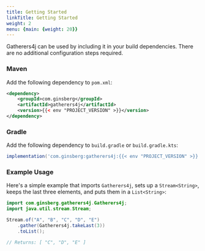 ```yaml
---
title: Getting Started
linkTitle: Getting Started
weight: 2
menu: {main: {weight: 20}}
---
```


Gatherers4j can be used by including it in your build dependencies. There are no additional configuration steps required.

### Maven

Add the following dependency to `pom.xml`:

```xml
<dependency>
    <groupId>com.ginsberg</groupId>
    <artifactId>gatherers4j</artifactId>
    <version>{{< env "PROJECT_VERSION" >}}</version>
</dependency>
```
### Gradle

Add the following dependency to `build.gradle` or `build.gradle.kts`:

```groovy
implementation('com.ginsberg:gatherers4j:{{< env "PROJECT_VERSION" >}}')
```

### Example Usage

Here's a simple example that imports `Gatherers4j`, sets up a `Stream<String>`, keeps the last three elements, and puts them in a `List<String>`:

```java
import com.ginsberg.gatherers4j.Gatherers4j;
import java.util.stream.Stream;

Stream.of("A", "B", "C", "D", "E")
    .gather(Gatherers4j.takeLast(3))
    .toList();

// Returns: [ "C", "D", "E" ]

```